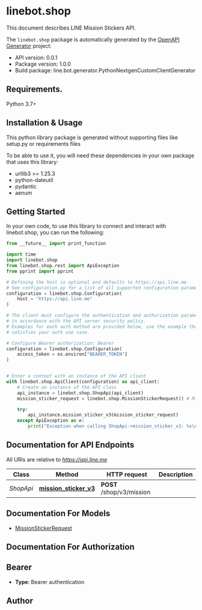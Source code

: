 # linebot.shop
This document describes LINE Mission Stickers API.

The `linebot.shop` package is automatically generated by the [OpenAPI Generator](https://openapi-generator.tech) project:

- API version: 0.0.1
- Package version: 1.0.0
- Build package: line.bot.generator.PythonNextgenCustomClientGenerator

## Requirements.

Python 3.7+

## Installation & Usage

This python library package is generated without supporting files like setup.py or requirements files

To be able to use it, you will need these dependencies in your own package that uses this library:

* urllib3 >= 1.25.3
* python-dateutil
* pydantic
* aenum

## Getting Started

In your own code, to use this library to connect and interact with linebot.shop,
you can run the following:

```python
from __future__ import print_function

import time
import linebot.shop
from linebot.shop.rest import ApiException
from pprint import pprint

# Defining the host is optional and defaults to https://api.line.me
# See configuration.py for a list of all supported configuration parameters.
configuration = linebot.shop.Configuration(
    host = "https://api.line.me"
)

# The client must configure the authentication and authorization parameters
# in accordance with the API server security policy.
# Examples for each auth method are provided below, use the example that
# satisfies your auth use case.

# Configure Bearer authorization: Bearer
configuration = linebot.shop.Configuration(
    access_token = os.environ["BEARER_TOKEN"]
)


# Enter a context with an instance of the API client
with linebot.shop.ApiClient(configuration) as api_client:
    # Create an instance of the API class
    api_instance = linebot.shop.ShopApi(api_client)
    mission_sticker_request = linebot.shop.MissionStickerRequest() # MissionStickerRequest | 

    try:
        api_instance.mission_sticker_v3(mission_sticker_request)
    except ApiException as e:
        print("Exception when calling ShopApi->mission_sticker_v3: %s\n" % e)

```

## Documentation for API Endpoints

All URIs are relative to *https://api.line.me*

Class | Method | HTTP request | Description
------------ | ------------- | ------------- | -------------
*ShopApi* | [**mission_sticker_v3**](linebot/shop/docs/ShopApi.md#mission_sticker_v3) | **POST** /shop/v3/mission | 


## Documentation For Models

 - [MissionStickerRequest](linebot/shop/docs/MissionStickerRequest.md)


## Documentation For Authorization


## Bearer

- **Type**: Bearer authentication


## Author




